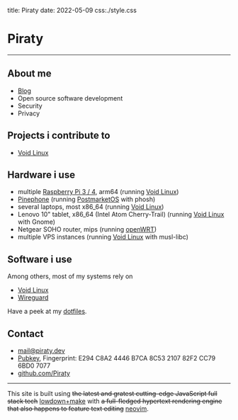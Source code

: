 title: Piraty
date: 2022-05-09
css:./style.css

# Piraty

---

## About me

* [Blog](./txt/index.md)
* Open source software development
* Security
* Privacy


## Projects i contribute to

* [Void Linux](https://voidlinux.org/)


## Hardware i use

* multiple [Raspberry Pi 3 / 4](https://www.raspberrypi.org/), arm64 (running [Void Linux](https://voidlinux.org/))
* [Pinephone](https://www.pine64.org/pinephone/) (running [PostmarketOS](https://postmarketos.org/) with phosh)
* several laptops, most x86_64 (running [Void Linux](https://voidlinux.org/))
* Lenovo 10" tablet, x86_64 (Intel Atom Cherry-Trail) (running [Void Linux](https://voidlinux.org/) with Gnome)
* Netgear SOHO router, mips (running [openWRT](https://openwrt.org/))
* multiple VPS instances (running [Void Linux](https://voidlinux.org/) with musl-libc)


## Software i use

Among others, most of my systems rely on

* [Void Linux](https://voidlinux.org/)
* [Wireguard](https://wireguard.com)

Have a peek at my [dotfiles](https://github.com/Piraty/dotfiles).


## Contact

* [mail@piraty.dev](mailto:mail@piraty.dev)
* [Pubkey](./0x82F2CC796BD07077.pub.asc), Fingerprint: E294 C8A2 4446 B7CA 8C53 2107 82F2 CC79 6BD0 7077
* [github.com/Piraty](https://www.github.com/piraty)


---

<!-- Fuck nodeJS and electron -->
This site is built using
~~the latest and gratest cutting-edge JavaScript full stack tech~~
[lowdown+make](https://github.com/Piraty/piraty.github.io/)
with
~~a full-fledged hypertext rendering engine that also happens to feature text editing~~
[neovim](https://neovim.io/).
